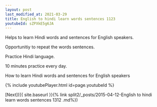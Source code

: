 ```yaml
---
layout: post
last_modified_at: 2021-03-29
title: English to hindi learn words sentences 1123 
youtubeId: sZPXkE5g6JA
---
```

 
 
Helps to learn Hindi words and sentences for English speakers.

Opportunitiy to repeat the words sentences. 

Practice Hindi language. 
 
10 minutes practice every day. 
 
How to learn Hindi words and sentences for English speakers 
 
{% include youtubePlayer.html id=page.youtubeId %}
 
 
[Next]({{ site.baseurl }}{% link  split2/_posts/2015-04-12-English to hindi learn words sentences 1312 .md%})
 
